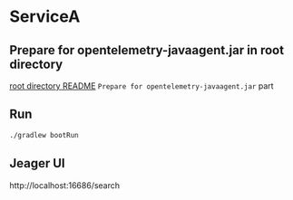 # ServiceA

## Prepare for opentelemetry-javaagent.jar in root directory

[root directory README](../README.md) `Prepare for opentelemetry-javaagent.jar` part

## Run

```sh
./gradlew bootRun
```

## Jeager UI

http://localhost:16686/search